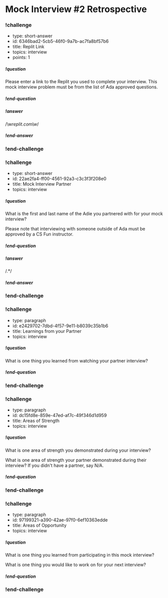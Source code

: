 # Mock Interview #2 Retrospective

<!-- Question 1 -->
<!-- prettier-ignore-start -->
### !challenge
* type: short-answer
* id: 6346bad2-5cb5-46f0-9a7b-ac7fa8bf57b6
* title: Replit Link
* topics: interview
* points: 1
##### !question

Please enter a link to the Replit you used to complete your interview. This mock interview problem must be from the list of Ada approved questions.

##### !end-question
##### !answer

/\w*replit\.com\w*/

##### !end-answer
### !end-challenge

<!-- Question 2 -->
### !challenge
* type: short-answer
* id: 22ae2fa4-ff00-4561-92a3-c3c3f3f208e0
* title: Mock Interview Partner
* topics: interview
##### !question

What is the first and last name of the Adie you partnered with for your mock interview? 

Please note that interviewing with someone outside of Ada must be approved by a CS Fun instructor.

##### !end-question

##### !answer

/.*/

##### !end-answer
### !end-challenge

<!-- Question 3 -->
### !challenge
* type: paragraph
* id: e2429702-7dbd-4f57-9e11-b8039c35b1b6
* title: Learnings from your Partner
* topics: interview
##### !question

What is one thing you learned from watching your partner interview?

##### !end-question
### !end-challenge

<!-- Question 4 -->
### !challenge
* type: paragraph
* id: dc15fd8e-859e-47ed-af7c-49f346d1d959
* title: Areas of Strength
* topics: interview
##### !question

What is one area of strength you demonstrated during your interview?

What is one area of strength your partner demonstrated during their interview? If you didn't have a partner, say N/A.

##### !end-question
### !end-challenge

<!-- Question 5 -->
### !challenge
* type: paragraph
* id: 97199321-a390-42ae-97f0-6ef10363edde
* title: Areas of Opportunity
* topics: interview
##### !question

What is one thing you learned from participating in this mock interview?

What is one thing you would like to work on for your next interview?

##### !end-question
### !end-challenge